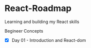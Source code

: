 # React-Roadmap
Learning and building my React skills 

Begineer Concepts
- [x] Day 01 - Introduction and React-dom
